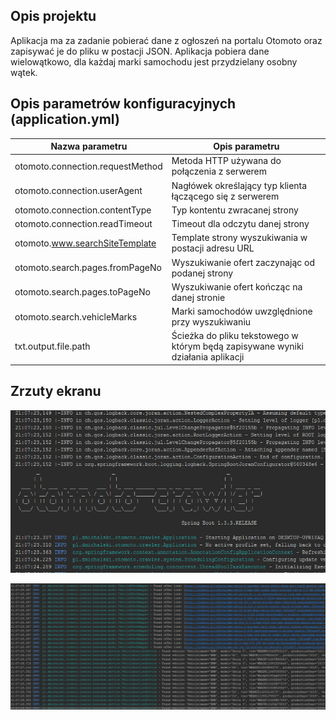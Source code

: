 ## Opis projektu

Aplikacja ma za zadanie pobierać dane z ogłoszeń na portalu Otomoto oraz 
zapisywać je do pliku w postacji JSON. Aplikacja pobiera dane wielowątkowo, 
dla każdaj marki samochodu jest przydzielany osobny wątek.

## Opis parametrów konfiguracyjnych (application.yml)

|Nazwa parametru                   |Opis parametru                                                                  |
|----------------------------------|--------------------------------------------------------------------------------|
|otomoto.connection.requestMethod  |Metoda HTTP używana do połączenia z serwerem                                    |
|otomoto.connection.userAgent      |Nagłówek określający typ klienta łączącego się z serwerem                       |
|otomoto.connection.contentType    |Typ kontentu zwracanej strony                                                   |
|otomoto.connection.readTimeout    |Timeout dla odczytu danej strony                                                |
|otomoto.www.searchSiteTemplate    |Template strony wyszukiwania w postacji adresu URL                              |
|otomoto.search.pages.fromPageNo   |Wyszukiwanie ofert zaczynając od podanej strony                                 |
|otomoto.search.pages.toPageNo     |Wyszukiwanie ofert kończąc na danej stronie                                     |
|otomoto.search.vehicleMarks       |Marki samochodów uwzględnione przy wyszukiwaniu                                 |
|txt.output.file.path              |Ścieżka do pliku tekstowego w którym będą zapisywane wyniki działania aplikacji |

## Zrzuty ekranu

![alt text](https://github.com/DanielMichalski/otomoto-crawler/blob/master/src/main/resources/screens/1.png "Screen 1")

![alt text](https://github.com/DanielMichalski/otomoto-crawler/blob/master/src/main/resources/screens/2.png "Screen 2")